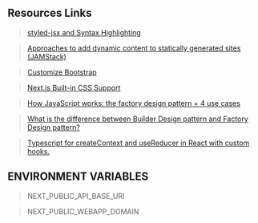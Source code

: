 ## Resources Links

> [styled-jsx and Syntax Highlighting ](https://github.com/vercel/styled-jsx#warning-unknown-jsx-prop-on-style-tag)

> [Approaches to add dynamic content to statically generated sites (JAMStack)](https://hasura.io/blog/approaches-to-add-dynamic-content-statically-generated-sites-jamstack/)

> [Customize Bootstrap](https://getbootstrap.com/docs/5.2/customize/overview/)

> [Next.js Built-in CSS Support](https://nextjs.org/docs/basic-features/built-in-css-support)

> [How JavaScript works: the factory design pattern + 4 use cases](https://blog.sessionstack.com/how-javascript-works-the-factory-design-pattern-4-use-cases-7b9f0d22151d)

> [What is the difference between Builder Design pattern and Factory Design pattern?](https://stackoverflow.com/questions/757743/what-is-the-difference-between-builder-design-pattern-and-factory-design-pattern)

> [Typescript for createContext and useReducer in React with custom hooks.](https://medium.com/@DcKesler/typescript-for-createcontext-and-usereducer-in-react-with-custom-hooks-bc3b19a4b942)

## ENVIRONMENT VARIABLES

> NEXT_PUBLIC_API_BASE_URI

> NEXT_PUBLIC_WEBAPP_DOMAIN
